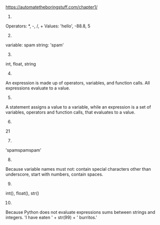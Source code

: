 https://automatetheboringstuff.com/chapter1/

1.
Operators: *, -, /, +
Values: 'hello', -88.8, 5

2.
variable: spam
string: 'spam'

3.
int, float, string

4.
An expression is made up of operators, variables, and function calls. All expressions evaluate to a value.

5.
A statement assigns a value to a variable, while an expression is a set of variables, operators and function calls, that evaluates to a value.

6.
21

7.
'spamspamspam'

8.
Because variable names must not: contain special characters other than underscore, start with numbers, contain spaces.

9.
int(), float(), str()

10.
Because Python does not evaluate expressions sums between strings and integers.
'I have eaten ' + str(99) + ' burritos.'